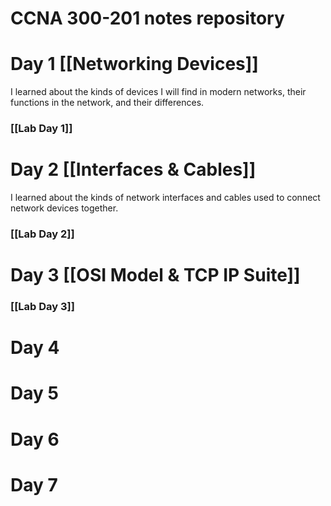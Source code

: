 # CCNA 300-201 notes repository

# Day 1 [[Networking Devices]]
I learned about the kinds of devices I will find in modern networks, their functions in the network, and their differences.
### [[Lab Day 1]]

# Day 2 [[Interfaces & Cables]]
I learned about the kinds of network interfaces and cables used to connect network devices together.
### [[Lab Day 2]]

# Day 3 [[OSI Model & TCP IP Suite]]
### [[Lab Day 3]]
# Day 4
# Day 5
# Day 6
# Day 7

